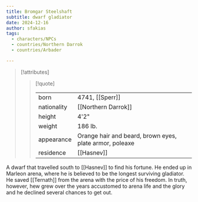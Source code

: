```yaml
---
title: Bromgar Steelshaft
subtitle: dwarf gladiator
date: 2024-12-16
author: sfakias
tags:
  - characters/NPCs
  - countries/Northern Darrok
  - countries/Arbader

---
```

> [!attributes]
> 
> > [!quote]
> >
> > | | |
> > | --- | --- |
> > | born | 4741, [[Sperr]] |
> > | nationality | [[Northern Darrok]] |
> > | height | 4'2" |
> > | weight | 186 lb. |
> > | appearance | Orange hair and beard, brown eyes, plate armor, poleaxe |
> > | residence | [[Hasnev]] |

A dwarf that travelled south to [[Hasnev]] to find his fortune. He ended up in Marleon arena, where he is believed to be the longest surviving gladiator. He saved [[Ternath]] from the arena with the price of his freedom. In truth, however, hew grew over the years accustomed to arena life and the glory and he declined several chances to get out.